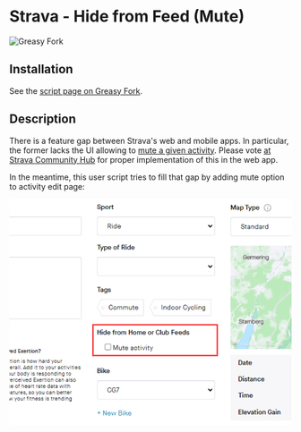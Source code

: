 # Strava - Hide from Feed (Mute)

![Greasy Fork](https://img.shields.io/greasyfork/dt/473372?label=Strava%20-%20Hide%20from%20Feed%20(Mute))

## Installation

See the [script page on Greasy Fork][GreasyFork].

## Description

There is a feature gap between Strava's web and mobile apps. In particular, the former lacks the UI allowing to [mute a given activity](https://support.strava.com/hc/en-us/articles/4415798243597-Mute-Activity). Please vote [at Strava Community Hub](https://communityhub.strava.com/t5/ideas/enable-muted-activities-on-web/idi-p/3805) for proper implementation of this in the web app.

In the meantime, this user script tries to fill that gap by adding mute option to activity edit page:

![](https://raw.githubusercontent.com/dtruebin/userscripts/main/strava-hide-from-feed/strava-hide-from-feed.png)

[GreasyFork]: https://greasyfork.org/en/scripts/473372-strava-hide-from-feed-mute